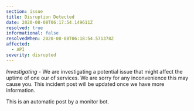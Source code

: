 ```yaml
---
section: issue
title: Disruption Detected
date: 2020-08-08T06:17:54.149611Z
resolved: true
informational: false
resolvedWhen: 2020-08-08T06:18:54.571378Z
affected:
  - API
severity: disrupted
---
```

*Investigating* - We are investigating a potential issue that might affect the uptime of one our of services. We are sorry for any inconvenience this may cause you. This incident post will be updated once we have more information.

This is an automatic post by a monitor bot.
        